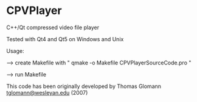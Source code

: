 # CPVPlayer
C++/Qt compressed video file player

Tested with Qt4 and Qt5 on Windows and Unix

Usage:

--> create Makefile with " qmake -o Makefile CPVPlayerSourceCode.pro "

--> run Makefile

This code has been originally developed by Thomas Glomann <tglomann@wesleyan.edu> (2007)
